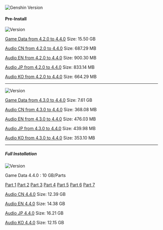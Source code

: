 ![Genshin Version](https://img.shields.io/badge/4.4.0-Update-green?style=for-the-badge)
  
#### Pre-Install
![Version](https://img.shields.io/badge/4.2.0%20to%204.4.0-Update-red?style=for-the-badge)
 
 [Game Data from 4.2.0 to 4.4.0](https://autopatchhk.yuanshen.com/client_app/update/hk4e_global/10/game_4.2.0_4.4.0_hdiff_1aB6HkjiezJR30fI.zip) Size: 15.50 GB
  
 [Audio CN from 4.2.0 to 4.4.0](https://autopatchhk.yuanshen.com/client_app/update/hk4e_global/10/zh-cn_4.2.0_4.4.0_hdiff_VjqxXHSlyGUbOdWM.zip) Size: 687.29 MB
  
 [Audio EN from 4.2.0 to 4.4.0](https://autopatchhk.yuanshen.com/client_app/update/hk4e_global/10/en-us_4.2.0_4.4.0_hdiff_R5vqmbc1UFEApWDg.zip) Size: 900.30 MB
  
 [Audio JP from 4.2.0 to 4.4.0](https://autopatchhk.yuanshen.com/client_app/update/hk4e_global/10/ja-jp_4.2.0_4.4.0_hdiff_pXCWv90ckibjMDZS.zip) Size: 833.14 MB
  
 [Audio KO from 4.2.0 to 4.4.0](https://autopatchhk.yuanshen.com/client_app/update/hk4e_global/10/ko-kr_4.2.0_4.4.0_hdiff_CADJ8w3uMhLEPlGO.zip) Size: 664.29 MB
  
<hr>

![Version](https://img.shields.io/badge/4.3.0%20to%204.4.0-Update-blue?style=for-the-badge)

 [Game Data from 4.3.0 to 4.4.0](https://autopatchhk.yuanshen.com/client_app/update/hk4e_global/10/game_4.3.0_4.4.0_hdiff_7lGqkpy9saiZYfXS.zip) Size: 7.61 GB
  
 [Audio CN from 4.3.0 to 4.4.0](https://autopatchhk.yuanshen.com/client_app/update/hk4e_global/10/zh-cn_4.3.0_4.4.0_hdiff_iGxba8mpHN694IBY.zip) Size: 368.08 MB
  
 [Audio EN from 4.3.0 to 4.4.0](https://autopatchhk.yuanshen.com/client_app/update/hk4e_global/10/en-us_4.3.0_4.4.0_hdiff_q8uIUt3RlZoyKWcA.zip) Size: 476.03 MB
  
 [Audio JP from 4.3.0 to 4.4.0](https://autopatchhk.yuanshen.com/client_app/update/hk4e_global/10/ja-jp_4.3.0_4.4.0_hdiff_rnLX9isdJVu81afS.zip) Size: 439.98 MB
  
 [Audio KO from 4.3.0 to 4.4.0](https://autopatchhk.yuanshen.com/client_app/update/hk4e_global/10/ko-kr_4.3.0_4.4.0_hdiff_VzPIgE8jrkbZc1T4.zip) Size: 353.10 MB
   
 <hr> 
  
##### Full Installation
![Version](https://img.shields.io/badge/Full-Update-gold?style=for-the-badge)

 Game Data 4.4.0 : 10 GB/Parts
 
 [Part 1](https://autopatchhk.yuanshen.com/client_app/download/pc_zip/20240119183743_YjHC1oBl0Hsgxkub/GenshinImpact_4.4.0.zip.001)
 [Part 2](https://autopatchhk.yuanshen.com/client_app/download/pc_zip/20240119183743_YjHC1oBl0Hsgxkub/GenshinImpact_4.4.0.zip.002)
 [Part 3](https://autopatchhk.yuanshen.com/client_app/download/pc_zip/20240119183743_YjHC1oBl0Hsgxkub/GenshinImpact_4.4.0.zip.003)
 [Part 4](https://autopatchhk.yuanshen.com/client_app/download/pc_zip/20240119183743_YjHC1oBl0Hsgxkub/GenshinImpact_4.4.0.zip.004)
 [Part 5](https://autopatchhk.yuanshen.com/client_app/download/pc_zip/20240119183743_YjHC1oBl0Hsgxkub/GenshinImpact_4.4.0.zip.005)
 [Part 6](https://autopatchhk.yuanshen.com/client_app/download/pc_zip/20240119183743_YjHC1oBl0Hsgxkub/GenshinImpact_4.4.0.zip.006)
 [Part 7](https://autopatchhk.yuanshen.com/client_app/download/pc_zip/20240119183743_YjHC1oBl0Hsgxkub/GenshinImpact_4.4.0.zip.007)

 [Audio CN 4.4.0](https://autopatchhk.yuanshen.com/client_app/download/pc_zip/20240119183743_YjHC1oBl0Hsgxkub/Audio_Chinese_4.4.0.zip) Size: 12.39 GB
 
 [Audio EN 4.4.0](https://autopatchhk.yuanshen.com/client_app/download/pc_zip/20240119183743_YjHC1oBl0Hsgxkub/Audio_English(US)_4.4.0.zip) Size: 14.38 GB
 
 [Audio JP 4.4.0](https://autopatchhk.yuanshen.com/client_app/download/pc_zip/20240119183743_YjHC1oBl0Hsgxkub/Audio_Japanese_4.4.0.zip) Size: 16.21 GB
 
 [Audio KO 4.4.0](https://autopatchhk.yuanshen.com/client_app/download/pc_zip/20240119183743_YjHC1oBl0Hsgxkub/Audio_Korean_4.4.0.zip) Size: 12.15 GB
